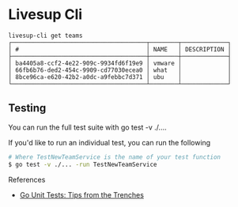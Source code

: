 # Livesup Cli

```
livesup-cli get teams                              
┌──────────────────────────────────────┬────────┬─────────────┐
│ #                                    │ NAME   │ DESCRIPTION │
├──────────────────────────────────────┼────────┼─────────────┤
│ ba4405a8-ccf2-4e22-909c-9934fd6f19e9 │ vmware │             │
│ 66fb6b76-ded2-454c-9909-cd77030ecea0 │ what   │             │
│ 8bce96ca-e620-42b2-a0dc-a9febbc7d371 │ ubu    │             │
└──────────────────────────────────────┴────────┴─────────────┘
```

## Testing
You can run the full test suite with go test -v ./.... 

If you'd like to run an individual test, you can run the following

```bash
# Where TestNewTeamService is the name of your test function
$ go test -v ./... -run TestNewTeamService
```

References
* [Go Unit Tests: Tips from the Trenches](https://www.red-gate.com/simple-talk/devops/testing/go-unit-tests-tips-from-the-trenches/#Go_Unit_Tests)
